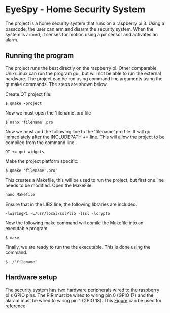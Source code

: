 # EyeSpy - Home Security System
The project is a home security system that runs on a raspberry pi 3. 
Using a passcode, the user can arm and disarm the security system.
When the system is armed, it senses for motion using a pir sensor and activates an alarm.

## Running the program
The project runs the best directly on the raspberry pi. Other comparable Unix/Linux can run 
the program gui, but will not be able to run the external hardware. 
The project can be run using command line arguments using the qt make commands. The steps are shown below.

Create QT project file:
```
$ qmake -project
```
Now we must open the 'filename'.pro file
``` 
$ nano 'filename'.pro
```
Now we must add the following line to the 'filename'.pro file. It will go immediately after the INCLUDEPATH += line.
This will allow the project to be compiled from the command line.
```
QT += gui widgets
```
Make the project platform specific:
```
$ qmake 'filename'.pro
```
This creates a Makefile, this will be used to run the project, but first one line needs to be modified. 
Open the MakeFile
```
nano Makefile
```
Ensure that in the LIBS line, the following libraries are included.
```
-lwiringPi -L/usr/local/ssl/lib -lssl -lcrypto
```
Now the following make command will comile the Makefile into an executable program.
```
$ make
```
Finally, we are ready to run the the executable. This is done using the command.
```
$ ./'filename'
```

## Hardware setup
The security system has two hardware peripherals wired to the raspberry pi's GPIO pins. 
The PIR must be wired to wiring pin 0 (GPIO 17) and the alaram must be wired to wiring pin 1 (GPIO 18).
This [Figure](https://pinout.xyz/) can be used for reference.
